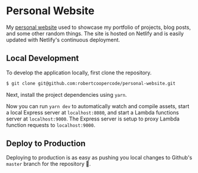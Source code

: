 # Personal Website
My [personal website](https://www.robertcooper.me/) used to showcase my portfolio of projects, blog posts, and some other random things. The site is hosted on Netlify and is easily updated with Netlify's continuous deployment.

## Local Development
To develop the application locally, first clone the repository.

```bash
$ git clone git@github.com:robertcoopercode/personal-website.git
```

Next, install the project dependencies using `yarn`.

Now you can run `yarn dev` to automatically watch and compile assets, start a local Express server at `localhost:8080`, and start a Lambda functions server at `localhost:9000`. The Express server is setup to proxy Lambda function requests to `localhost:9000`.

## Deploy to Production
Deploying to production is as easy as pushing you local changes to Github's `master` branch for the repository 🙌.